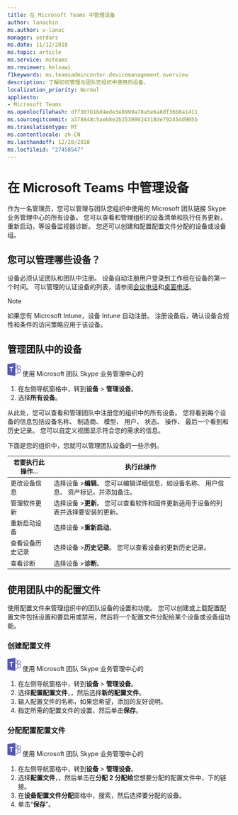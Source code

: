 ```yaml
---
title: 在 Microsoft Teams 中管理设备
author: lanachin
ms.author: v-lanac
manager: serdars
ms.date: 11/12/2018
ms.topic: article
ms.service: msteams
ms.reviewer: kelsawi
f1keywords: ms.teamsadmincenter.devicemanagement.overview
description: 了解如何管理与团队您组织中使用的设备。
localization_priority: Normal
appliesto:
- Microsoft Teams
ms.openlocfilehash: dff307b1bd4ede3e8999a78a5e6a8df36b8a1411
ms.sourcegitcommit: a378848c5aeb8e2b25300024318de792454d905b
ms.translationtype: MT
ms.contentlocale: zh-CN
ms.lasthandoff: 12/28/2018
ms.locfileid: "27458547"
---
```

# <a name="manage-your-devices-in-microsoft-teams"></a>在 Microsoft Teams 中管理设备

 作为一名管理员，您可以管理与团队您组织中使用的 Microsoft 团队链接 Skype 业务管理中心的所有设备。 您可以查看和管理组织的设备清单和执行任务更新，重新启动，等设备监视器诊断。 您还可以创建和配置配置文件分配的设备或设备组。 

## <a name="what-devices-can-you-manage"></a>您可以管理哪些设备？
设备必须认证团队和团队中注册。 设备自动注册用户登录到工作组在设备的第一个时间。 可以管理的认证设备的列表，请参阅[会议电话](https://products.office.com/en-us/microsoft-teams/across-devices/devices/category?categoryid=ddb1bc66-7499-4823-8d2b-a2c6dbe4f716)和[桌面电话](https://products.office.com/en-us/microsoft-teams/across-devices/devices/category?categoryid=c6536b33-f554-4b55-bd3d-c98733ebc017&page=1&filters=)。

> [!NOTE]
> 如果您有 Microsoft Intune，设备 Intune 自动注册。 注册设备后，确认设备合规性和条件的访问策略应用于该设备。 

## <a name="manage-devices-in-teams"></a>管理团队中的设备

![团队-徽标-30x30.png](media/teams-logo-30x30.png) 使用 Microsoft 团队 Skype 业务管理中心的

1. 在左侧导航窗格中，转到**设备** > **管理设备**。
2. 选择**所有设备**。  

 从此处，您可以查看和管理团队中注册您的组织中的所有设备。 您将看到每个设备的信息包括设备名称、 制造商、 模型、 用户、 状态、 操作、 最后一个看到和历史记录。 您可以自定义视图显示符合您的需求的信息。

 下面是您的组织中，您就可以管理团队设备的一些示例。  
    
|若要执行此操作...  |执行此操作 |
|---------|---------|
|更改设备信息   | 选择设备 >**编辑**。 您可以编辑详细信息，如设备名称、 用户信息、 资产标记，并添加备注。     |
|管理软件更新   |选择设备 >**更新**。 您可以查看软件和固件更新适用于设备的列表并选择要安装的更新。    |
|重新启动设备   |选择设备 >**重新启动**。          |
|查看设备历史记录  | 选择设备 >**历史记录**。 您可以查看设备的更新历史记录。     |
|查看诊断  | 选择设备 >**诊断**。        |

## <a name="use-configuration-profiles-in-teams"></a>使用团队中的配置文件

使用配置文件来管理组织中的团队设备的设置和功能。 您可以创建或上载配置配置文件包括设置和要启用或禁用，然后将一个配置文件分配给某个设备或设备组功能。 

### <a name="create-a-configuration-profile"></a>创建配置文件

![团队-徽标-30x30.png](media/teams-logo-30x30.png) 使用 Microsoft 团队 Skype 业务管理中心的

1. 在左侧导航窗格中，转到**设备** > **管理设备**。
2. 选择**配置配置文件**，，然后选择**新的配置文件**。
3. 输入配置文件的名称，如果您希望，添加的友好说明。
4. 指定所需的配置文件的设置，然后单击**保存**。

### <a name="assign-a-configuration-profile"></a>分配配置配置文件

![团队-徽标-30x30.png](media/teams-logo-30x30.png) 使用 Microsoft 团队 Skype 业务管理中心的

1. 在左侧导航窗格中，转到**设备** > **管理设备**。
2. 选择**配置文件**，，然后单击在**分配 2 分配给**您想要分配的配置文件中，下的链接。  
3. 在**设备配置文件分配**窗格中，搜索，然后选择要分配的设备。
4. 单击“**保存**”。
